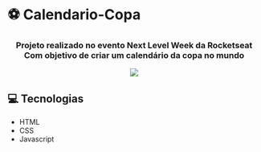 # ⚽ Calendario-Copa

### <p align='center'>Projeto realizado no evento Next Level Week da Rocketseat <br>Com objetivo de criar um calendário da copa no mundo
</p>

<p align="center">
    <img src="./Readme/Calendário-Copa.png">
</p>

## 💻 Tecnologias
 - HTML
 - CSS
 - Javascript